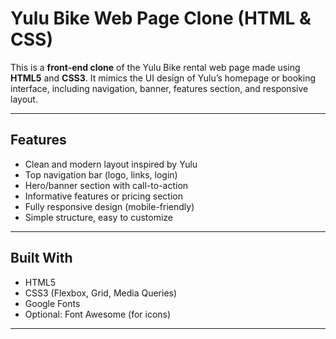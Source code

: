 # Yulu Bike Web Page Clone (HTML & CSS)

This is a **front-end clone** of the Yulu Bike rental web page made using **HTML5** and **CSS3**. It mimics the UI design of Yulu’s homepage or booking interface, including navigation, banner, features section, and responsive layout.

---

## Features

- Clean and modern layout inspired by Yulu
- Top navigation bar (logo, links, login)
- Hero/banner section with call-to-action
- Informative features or pricing section
- Fully responsive design (mobile-friendly)
- Simple structure, easy to customize

---

## Built With

- HTML5
- CSS3 (Flexbox, Grid, Media Queries)
- Google Fonts
- Optional: Font Awesome (for icons)

---

